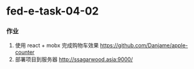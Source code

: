 # fed-e-task-04-02
### 作业
1. 使用 react + mobx 完成购物车效果
https://github.com/Danjame/apple-counter
2. 部署项目到服务器
http://ssagarwood.asia:9000/
